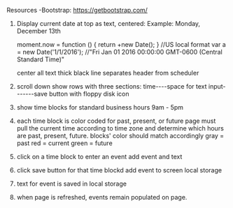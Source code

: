 Resources
-Bootstrap: <https://getbootstrap.com/>

1. Display current date at top as text, centered:
    Example: Monday, December 13th
    
    moment.now = function () {
    return +new Date();
}
//US local format
var a = new Date('1/1/2016'); 
//"Fri Jan 01 2016 00:00:00 GMT-0600 (Central Standard Time)"

    center all text
thick black line separates header from scheduler

2. scroll down
    show rows with three sections:
    time----space for text input-------save button with floppy disk icon

3.  show time blocks for standard business hours
    9am - 5pm

4. each time block is color coded for past, present, or future
    page must pull the current time according to time zone and determine which hours are past, present, future.
    blocks' color should match accordingly
        gray = past
        red = current
        green = future

5. click on a time block to enter an event
    add event and text

6.  click save button for that time blockd
    add event to screen
    local storage

7. text for event is saved in local storage 

8.  when page is refreshed, events remain populated on page. 